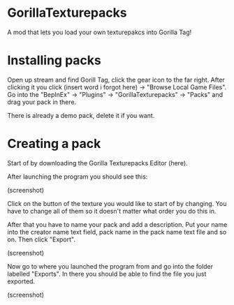 # GorillaTexturepacks
A mod that lets you load your own texturepakcs into Gorilla Tag!

# Installing packs
Open up stream and find Gorill Tag, click the gear icon to the far right.
After clicking it you click (insert word i forgot here) -> "Browse Local Game Files".
Go into the "BepInEx" -> "Plugins" -> "GorillaTexturepacks" -> "Packs" and drag your pack in there.

There is already a demo pack, delete it if you want.

# Creating a pack
Start of by downloading the Gorilla Texturepacks Editor (here).

After launching the program you should see this:

(screenshot)

Click on the button of the texture you would like to start of by changing.
You have to change all of them so it doesn't matter what order you do this in.

After that you have to name your pack and add a description. Put your name into the creator name text field,
pack name in the pack name text file and so on.
Then click "Export".

(screenshot)

Now go to where you launched the program from and go into the folder labelled "Exports". In there you should be able to find
the file you just exported.

(screenshot)
